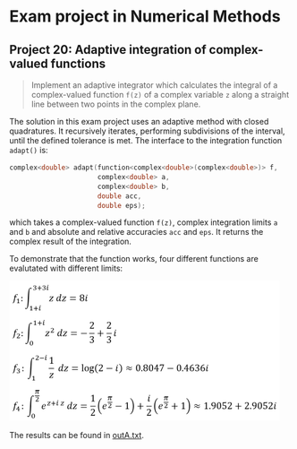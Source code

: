 # Exam project in Numerical Methods

## Project 20: Adaptive integration of complex-valued functions

> Implement an adaptive integrator which calculates the integral of a complex-valued function `f(z)` of a complex variable `z` along a straight line between two points in the complex plane.

The solution in this exam project uses an adaptive method with closed quadratures. It recursively iterates, performing subdivisions of the interval, until the defined tolerance is met. The interface to the integration function `adapt()` is:

```c++
complex<double> adapt(function<complex<double>(complex<double>)> f, 
                      complex<double> a, 
                      complex<double> b, 
                      double acc, 
                      double eps);
```

which takes a complex-valued function `f(z)`, complex integration limits `a` and `b` and absolute and relative accuracies `acc` and `eps`. It returns the complex result of the integration.

To demonstrate that the function works, four different functions are evalutated with different limits:

![Integrals evaluated](int.png)

The results can be found in [outA.txt](outA.txt).
